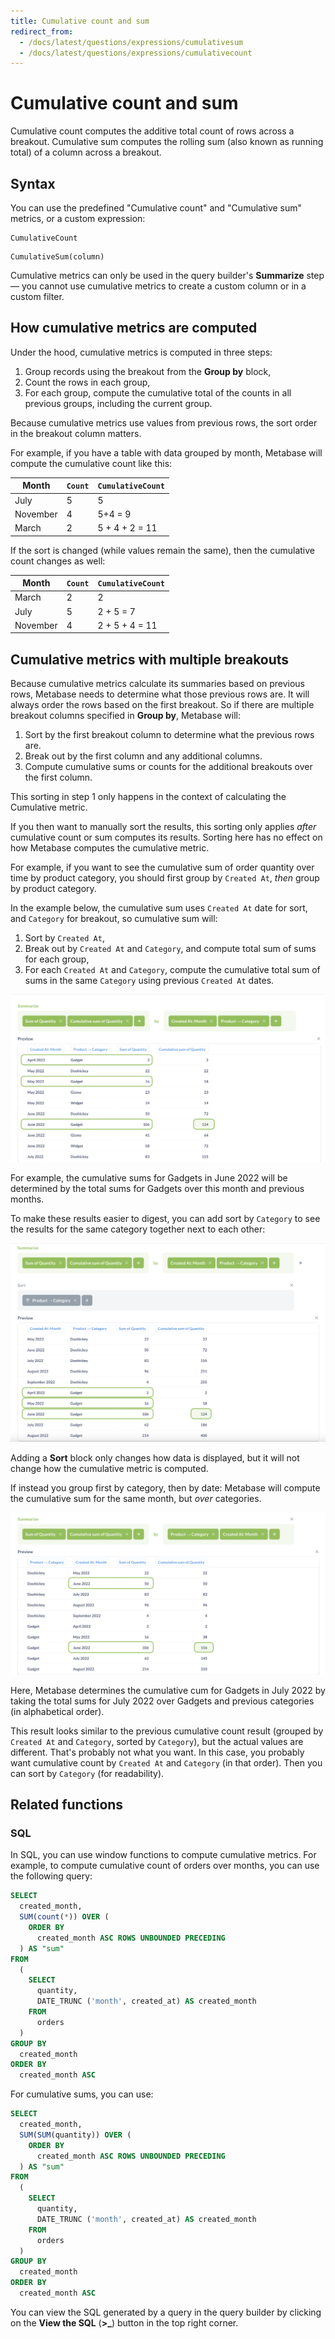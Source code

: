 ```yaml
---
title: Cumulative count and sum
redirect_from:
  - /docs/latest/questions/expressions/cumulativesum
  - /docs/latest/questions/expressions/cumulativecount
---
```


# Cumulative count and sum

Cumulative count computes the additive total count of rows across a breakout. Cumulative sum computes the rolling sum (also known as running total) of a column across a breakout.

## Syntax

You can use the predefined "Cumulative count" and "Cumulative sum" metrics, or a custom expression:

```
CumulativeCount
```

```
CumulativeSum(column)
```

Cumulative metrics can only be used in the query builder's **Summarize** step — you cannot use cumulative metrics to create a custom column or in a custom filter.

## How cumulative metrics are computed

Under the hood, cumulative metrics is computed in three steps:

1. Group records using the breakout from the **Group by** block,
2. Count the rows in each group,
3. For each group, compute the cumulative total of the counts in all previous groups, including the current group.

Because cumulative metrics use values from previous rows, the sort order in the breakout column matters.

For example, if you have a table with data grouped by month, Metabase will compute the cumulative count like this:

| Month    | `Count` | `CumulativeCount` |
| -------- | ------- | ----------------- |
| July     | 5       | 5                 |
| November | 4       | 5+4 = 9           |
| March    | 2       | 5 + 4 + 2 = 11    |

If the sort is changed (while values remain the same), then the cumulative count changes as well:

| Month    | `Count` | `CumulativeCount` |
| -------- | ------- | ----------------- |
| March    | 2       | 2                 |
| July     | 5       | 2 + 5 = 7         |
| November | 4       | 2 + 5 + 4 = 11    |

## Cumulative metrics with multiple breakouts

Because cumulative metrics calculate its summaries based on previous rows, Metabase needs to determine what those previous rows are. It will always order the rows based on the first breakout. So if there are multiple breakout columns specified in **Group by**, Metabase will:

1. Sort by the first breakout column to determine what the previous rows are.
2. Break out by the first column and any additional columns.
3. Compute cumulative sums or counts for the additional breakouts over the first column.

This sorting in step 1 only happens in the context of calculating the Cumulative metric.

If you then want to manually sort the results, this sorting only applies _after_ cumulative count or sum computes its results. Sorting here has no effect on how Metabase computes the cumulative metric.

For example, if you want to see the cumulative sum of order quantity over time by product category, you should first group by `Created At`, _then_ group by product category.

In the example below, the cumulative sum uses `Created At` date for sort, and `Category` for breakout, so cumulative sum will:

1. Sort by `Created At`,
2. Break out by `Created At` and `Category`, and compute total sum of sums for each group,
3. For each `Created At` and `Category`, compute the cumulative total sum of sums in the same `Category` using previous `Created At` dates.

![Cumulative sum for products over months in QB](../../images/cumulative-metric.png)

For example, the cumulative sums for Gadgets in June 2022 will be determined by the total sums for Gadgets over this month and previous months.

To make these results easier to digest, you can add sort by `Category` to see the results for the same category together next to each other:

![Cumulative sum for products over months sorted by category in QB](../../images/cumulative-metric-plus-sort.png)

Adding a **Sort** block only changes how data is displayed, but it will not change how the cumulative metric is computed.

If instead you group first by category, then by date: Metabase will compute the cumulative sum for the same month, but _over_ categories.

![Summarize block Cumulative sum for products over categories sorted by category](../../images/cumulative-metric-reverse.png)

Here, Metabase determines the cumulative cum for Gadgets in July 2022 by taking the total sums for July 2022 over Gadgets and previous categories (in alphabetical order).

This result looks similar to the previous cumulative count result (grouped by `Created At` and `Category`, sorted by `Category`), but the actual values are different. That's probably not what you want. In this case, you probably want cumulative count by `Created At` and `Category` (in that order). Then you can sort by `Category` (for readability).

## Related functions

### SQL

In SQL, you can use window functions to compute cumulative metrics. For example, to compute cumulative count of orders over months, you can use the following query:

```sql
SELECT
  created_month,
  SUM(count(*)) OVER (
    ORDER BY
      created_month ASC ROWS UNBOUNDED PRECEDING
  ) AS "sum"
FROM
  (
    SELECT
      quantity,
      DATE_TRUNC ('month', created_at) AS created_month
    FROM
      orders
  )
GROUP BY
  created_month
ORDER BY
  created_month ASC
```

For cumulative sums, you can use:

```sql
SELECT
  created_month,
  SUM(SUM(quantity)) OVER (
    ORDER BY
      created_month ASC ROWS UNBOUNDED PRECEDING
  ) AS "sum"
FROM
  (
    SELECT
      quantity,
      DATE_TRUNC ('month', created_at) AS created_month
    FROM
      orders
  )
GROUP BY
  created_month
ORDER BY
  created_month ASC
```

You can view the SQL generated by a query in the query builder by clicking on the **View the SQL** (**>\_**) button in the top right corner.
